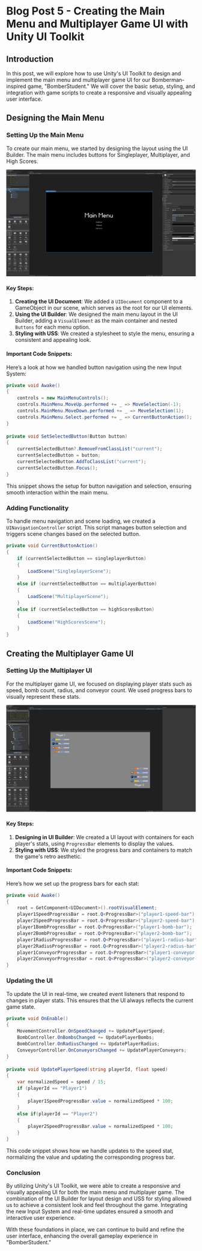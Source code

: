 # Blog Post 5 - Creating the Main Menu and Multiplayer Game UI with Unity UI Toolkit

## Introduction
In this post, we will explore how to use Unity's UI Toolkit to design and implement the main menu and multiplayer game UI for our Bomberman-inspired game, "BomberStudent." We will cover the basic setup, styling, and integration with game scripts to create a responsive and visually appealing user interface.

## Designing the Main Menu

### Setting Up the Main Menu
To create our main menu, we started by designing the layout using the UI Builder. The main menu includes buttons for Singleplayer, Multiplayer, and High Scores.

![Main Menu UI](https://github.com/Christopher-Gadgaard/GMD-Course/blob/main/Blog%20Posts/Screenshots/MainMenuUI.png)

#### Key Steps:
1. **Creating the UI Document**: We added a `UIDocument` component to a GameObject in our scene, which serves as the root for our UI elements.
2. **Using the UI Builder**: We designed the main menu layout in the UI Builder, adding a `VisualElement` as the main container and nested `Buttons` for each menu option.
3. **Styling with USS**: We created a stylesheet to style the menu, ensuring a consistent and appealing look.

#### Important Code Snippets:
Here’s a look at how we handled button navigation using the new Input System:

```csharp
private void Awake()
{
    controls = new MainMenuControls();
    controls.MainMenu.MoveUp.performed += _ => MoveSelection(-1);
    controls.MainMenu.MoveDown.performed += _ => MoveSelection(1);
    controls.MainMenu.Select.performed += _ => CurrentButtonAction(); 
}

private void SetSelectedButton(Button button)
{
    currentSelectedButton?.RemoveFromClassList("current");
    currentSelectedButton = button;
    currentSelectedButton.AddToClassList("current");
    currentSelectedButton.Focus();
}
```

This snippet shows the setup for button navigation and selection, ensuring smooth interaction within the main menu.

### Adding Functionality
To handle menu navigation and scene loading, we created a `UINavigationController` script. This script manages button selection and triggers scene changes based on the selected button.

```csharp
private void CurrentButtonAction()
{
    if (currentSelectedButton == singleplayerButton)
    { 
        LoadScene("SingleplayerScene");
    }
    else if (currentSelectedButton == multiplayerButton)
    {
        LoadScene("MultiplayerScene");
    }
    else if (currentSelectedButton == highScoresButton)
    {
        LoadScene("HighScoresScene");
    }
}
```

## Creating the Multiplayer Game UI

### Setting Up the Multiplayer UI
For the multiplayer game UI, we focused on displaying player stats such as speed, bomb count, radius, and conveyor count. We used progress bars to visually represent these stats.

![Multiplayer Game UI](https://github.com/Christopher-Gadgaard/GMD-Course/blob/main/Blog%20Posts/Screenshots/MultiplayerUI.png)

#### Key Steps:
1. **Designing in UI Builder**: We created a UI layout with containers for each player's stats, using `ProgressBar` elements to display the values.
2. **Styling with USS**: We styled the progress bars and containers to match the game's retro aesthetic.

#### Important Code Snippets:
Here’s how we set up the progress bars for each stat:
```csharp
private void Awake()
{
    root = GetComponent<UIDocument>().rootVisualElement;
    player1SpeedProgressBar = root.Q<ProgressBar>("player1-speed-bar");
    player2SpeedProgressBar = root.Q<ProgressBar>("player2-speed-bar");
    player1BombProgressBar = root.Q<ProgressBar>("player1-bomb-bar");
    player2BombProgressBar = root.Q<ProgressBar>("player2-bomb-bar");
    player1RadiusProgressBar = root.Q<ProgressBar>("player1-radius-bar");
    player2RadiusProgressBar = root.Q<ProgressBar>("player2-radius-bar");
    player1ConveyorProgressBar = root.Q<ProgressBar>("player1-conveyor-bar");
    player2ConveyorProgressBar = root.Q<ProgressBar>("player2-conveyor-bar");
}
```

### Updating the UI
To update the UI in real-time, we created event listeners that respond to changes in player stats. This ensures that the UI always reflects the current game state.

```csharp
private void OnEnable()
{
    MovementController.OnSpeedChanged += UpdatePlayerSpeed;
    BombController.OnBombsChanged += UpdatePlayerBombs;
    BombController.OnRadiusChanged += UpdatePlayerRadius;
    ConveyorController.OnConveyorsChanged += UpdatePlayerConveyors;
}

private void UpdatePlayerSpeed(string playerId, float speed)
{
    var normalizedSpeed = speed / 15;
    if (playerId == "Player1")
    {
        player1SpeedProgressBar.value = normalizedSpeed * 100;
    }
    else if(playerId == "Player2")
    {
        player2SpeedProgressBar.value = normalizedSpeed * 100;
    }
}
```

This code snippet shows how we handle updates to the speed stat, normalizing the value and updating the corresponding progress bar.

### Conclusion
By utilizing Unity's UI Toolkit, we were able to create a responsive and visually appealing UI for both the main menu and multiplayer game. The combination of the UI Builder for layout design and USS for styling allowed us to achieve a consistent look and feel throughout the game. Integrating the new Input System and real-time updates ensured a smooth and interactive user experience.

With these foundations in place, we can continue to build and refine the user interface, enhancing the overall gameplay experience in "BomberStudent."
